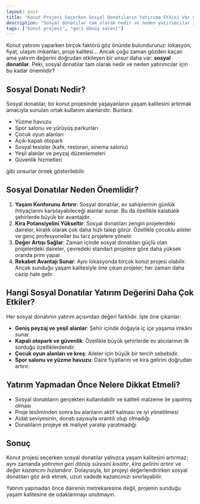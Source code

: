 ```yaml
---
layout: post
title: "Konut Projesi Seçerken Sosyal Donatıların Yatırıma Etkisi Var mı?"
description: "Sosyal donatılar tam olarak nedir ve neden yatırımcılar için bu kadar önemlidir?"
tags: ["konut projesi", "geri dönüş süresi"]
---
```


Konut yatırımı yaparken birçok faktörü göz önünde bulundururuz: lokasyon, fiyat, ulaşım imkanları, proje kalitesi… Ancak çoğu zaman gözden kaçan ama yatırım değerini doğrudan etkileyen bir unsur daha var: **sosyal donatılar**. Peki, sosyal donatılar tam olarak nedir ve neden yatırımcılar için bu kadar önemlidir?

## Sosyal Donatı Nedir?

Sosyal donatılar, bir konut projesinde yaşayanların yaşam kalitesini artırmak amacıyla sunulan ortak kullanım alanlarıdır. Bunlara:

- Yüzme havuzu
- Spor salonu ve yürüyüş parkurları
- Çocuk oyun alanları
- Açık-kapalı otopark
- Sosyal tesisler (kafe, restoran, sinema salonu)
- Yeşil alanlar ve peyzaj düzenlemeleri
- Güvenlik hizmetleri

gibi unsurlar örnek gösterilebilir.

## Sosyal Donatılar Neden Önemlidir?

1. **Yaşam Konforunu Artırır**: Sosyal donatılar, ev sahiplerinin günlük ihtiyaçlarını karşılayabileceği alanlar sunar. Bu da özellikle kalabalık şehirlerde büyük bir avantajdır.
2. **Kira Potansiyelini Yükseltir**: Sosyal donatıları zengin projelerdeki daireler, kiralık olarak çok daha hızlı talep görür. Özellikle çocuklu aileler ve genç profesyoneller bu tarz projelere yönelir.
3. **Değer Artışı Sağlar**: Zaman içinde sosyal donatıları güçlü olan projelerdeki daireler, çevredeki standart projelere göre daha yüksek oranda prim yapar.
4. **Rekabet Avantajı Sunar**: Aynı lokasyonda birçok konut projesi olabilir. Ancak sunduğu yaşam kalitesiyle öne çıkan projeler, her zaman daha cazip hale gelir.

## Hangi Sosyal Donatılar Yatırım Değerini Daha Çok Etkiler?

Her sosyal donatının yatırım açısından değeri farklıdır. İşte öne çıkanlar:

- **Geniş peyzaj ve yeşil alanlar**: Şehir içinde doğayla iç içe yaşama imkânı sunar.
- **Kapalı otopark ve güvenlik**: Özellikle büyük şehirlerde ev alıcılarının ilk sorduğu özelliklerdendir.
- **Çocuk oyun alanları ve kreş**: Aileler için büyük bir tercih sebebidir.
- **Spor salonu ve yüzme havuzu**: Daire fiyatlarını ve kira gelirini doğrudan artırır.

## Yatırım Yapmadan Önce Nelere Dikkat Etmeli?

- Sosyal donatıların gerçekten kullanılabilir ve kaliteli malzeme ile yapılmış olması
- Proje tesliminden sonra bu alanların aktif kalması ve iyi yönetilmesi
- Aidat seviyesinin, donatı sayısıyla orantılı olup olmadığı
- Donatıların projeye ek maliyet yaratıp yaratmadığı

## Sonuç

Konut projesi seçerken sosyal donatılar yalnızca yaşam kalitesini artırmaz; aynı zamanda *yatırımın geri dönüş süresini kısaltır*, *kira gelirini artırır* ve *değer kazancını hızlandırır*. Dolayısıyla, bir projeyi değerlendirirken sosyal donatıları göz ardı etmek, uzun vadede kazancınızı sınırlayabilir.

Yatırım yapmadan önce dairenin metrekaresine değil, projenin sunduğu yaşam kalitesine de odaklanmayı unutmayın.